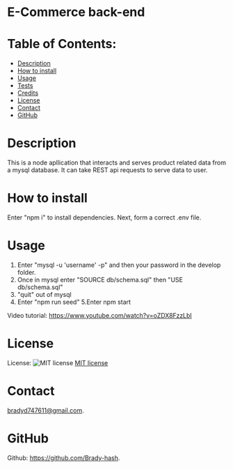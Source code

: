 # E-Commerce back-end
  # Table of Contents:
  * [Description](#description)
  * [How to install](#installation)
  * [Usage](#usage)
  * [Tests](#tests)
  * [Credits](#credits)
  * [License](#license)
  * [Contact](#email)
  * [GitHub](#github)

# Description 
This is a node apllication that interacts and serves product related data from a mysql database. It can take REST api requests to serve data to user.

# How to install 
Enter "npm i" to install dependencies.
Next, form a correct .env file.


# Usage 
1. Enter "mysql -u 'username' -p" and then your password in the develop folder.
2. Once in mysql enter "SOURCE db/schema.sql" then "USE db/schema.sql"
3. "quit" out of mysql
4. Enter "npm run seed"
5.Enter npm start


Video tutorial: https://www.youtube.com/watch?v=oZDX8FzzLbI

# License
License: 
![MIT license](https://img.shields.io/badge/License-MIT-brightgreen)
[MIT license](https://opensource.org/licenses/MIT)

# Contact
bradyd747611@gmail.com. 

# GitHub
Github: https://github.com/Brady-hash.
